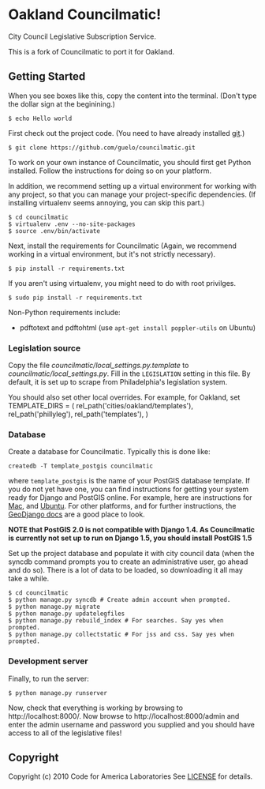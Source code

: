 Oakland Councilmatic!
=====================
City Council Legislative Subscription Service.

This is a fork of Councilmatic to port it for Oakland.

Getting Started
---------------
When you see boxes like this, copy the content into the terminal. (Don't type the dollar sign at the beginining.)

    $ echo Hello world

First check out the project code. (You need to have already installed [git](http://git-scm.org).)

    $ git clone https://github.com/guelo/councilmatic.git

To work on your own instance of Councilmatic, you should first get Python
installed. Follow the instructions for doing so on your platform.

In addition, we recommend setting up a virtual environment for working with any
project, so that you can manage your project-specific dependencies.
(If installing virtualenv seems annoying, you can skip this part.)

    $ cd councilmatic
    $ virtualenv .env --no-site-packages
    $ source .env/bin/activate
    
Next, install the requirements for Councilmatic (Again, we recommend working
in a virtual environment, but it's not strictly necessary).

    $ pip install -r requirements.txt
    
If you aren't using virtualenv, you might need to do with root privilges.

    $ sudo pip install -r requirements.txt

Non-Python requirements include:

* pdftotext and pdftohtml (use ``apt-get install poppler-utils`` on Ubuntu)


### Legislation source

Copy the file *councilmatic/local_settings.py.template* to 
*councilmatic/local_settings.py*.  Fill in the `LEGISLATION` setting in this
file.  By default, it is set up to scrape from Philadelphia's legislation
system.

You should also set other local overrides.  For example, for Oakland,
set
    TEMPLATE_DIRS = (
        rel_path('cities/oakland/templates'),
        rel_path('phillyleg'),
        rel_path('templates'),
    )

### Database

Create a database for Councilmatic. Typically this is done like:

    createdb -T template_postgis councilmatic

where `template_postgis` is the name of your PostGIS database template. If you
do not yet have one, you can find instructions for getting your system ready for
Django and PostGIS online.  For example, here are instructions for 
[Mac](https://gist.github.com/3188632), and
[Ubuntu](http://brandonkonkle.com/blog/2010/jul/19/setting-template_postgis-lucid/).
For other platforms, and for further instructions, the 
[GeoDjango docs](https://docs.djangoproject.com/en/dev/ref/contrib/gis/install/#platform-specific-instructions) 
are a good place to look.

**NOTE that PostGIS 2.0 is not compatible with Django 1.4.  As Councilmatic is
currently not set up to run on Django 1.5, you should install PostGIS 1.5**


Set up the project database and populate it with city council data (when the
syncdb command prompts you to create an administrative user, go ahead and do
so). There is a lot of data to be loaded, so downloading it all may take a
while.

    $ cd councilmatic
    $ python manage.py syncdb # Create admin account when prompted.
    $ python manage.py migrate
    $ python manage.py updatelegfiles
    $ python manage.py rebuild_index # For searches. Say yes when prompted.
    $ python manage.py collectstatic # For jss and css. Say yes when prompted.


### Development server

Finally, to run the server:

    $ python manage.py runserver

Now, check that everything is working by browsing to http://localhost:8000/. Now
browse to http://localhost:8000/admin and enter the admin username and password
you supplied and you should have access to all of the legislative files!


Copyright
---------
Copyright (c) 2010 Code for America Laboratories
See [LICENSE](https://github.com/codeforamerica/open311/blob/master/LICENSE.md) for details.
